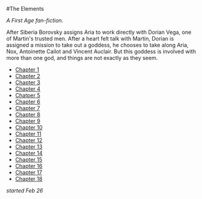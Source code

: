 #The Elements

_A First Age fan-fiction._

After Siberia Borovsky assigns Aria to work directly with Dorian Vega, one of Martin's trusted men.  After a heart felt talk with Martin, Dorian is assigned a mission to take out a goddess, he chooses to take along Aria, Nox, Antoinette Cailot and Vincent Auclair.  But this goddess is involved with more than one god, and things are not exactly as they seem.

* [Chapter 1](001.md)
* [Chapter 2](002.md)
* [Chapter 3](003.md)
* [Chapter 4](004.md)
* [Chatper 5](005.md)
* [Chapter 6](006.md)
* [Chapter 7](007.md)
* [Chapter 8](008.md)
* [Chapter 9](009.md)
* [Chapter 10](010.md)
* [Chapter 11](011.md)
* [Chapter 12](012.md)
* [Chapter 13](013.md)
* [Chapter 14](014.md)
* [Chapter 15](015.md)
* [Chapter 16](016.md)
* [Chapter 17](017.md)
* [Chapter 18](018.md)

_started Feb 26_